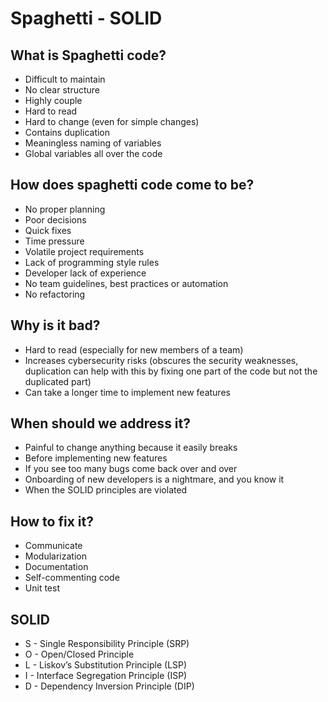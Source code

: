 # Spaghetti - SOLID

## What is Spaghetti code?

+ Difficult to maintain
+ No clear structure
+ Highly couple
+ Hard to read
+ Hard to change (even for simple changes)
+ Contains duplication
+ Meaningless naming of variables
+ Global variables all over the code

## How does spaghetti code come to be?

+ No proper planning
+ Poor decisions
+ Quick fixes
+ Time pressure
+ Volatile project requirements
+ Lack of programming style rules
+ Developer lack of experience
+ No team guidelines, best practices or automation
+ No refactoring

## Why is it bad?

+ Hard to read (especially for new members of a team)
+ Increases cybersecurity risks (obscures the security weaknesses, duplication can help with this by fixing one part of
  the code but not the duplicated part)
+ Can take a longer time to implement new features

## When should we address it?

+ Painful to change anything because it easily breaks
+ Before implementing new features
+ If you see too many bugs come back over and over
+ Onboarding of new developers is a nightmare, and you know it
+ When the SOLID principles are violated

## How to fix it?

+ Communicate
+ Modularization
+ Documentation
+ Self-commenting code
+ Unit test

## SOLID

+ S - Single Responsibility Principle (SRP)
+ O - Open/Closed Principle
+ L - Liskov’s Substitution Principle (LSP)
+ I - Interface Segregation Principle (ISP)
+ D - Dependency Inversion Principle (DIP)
